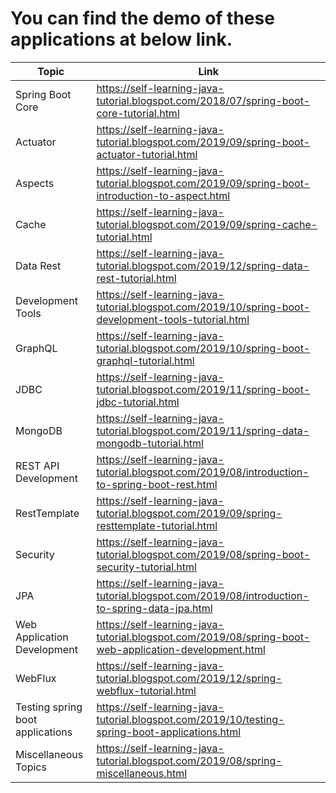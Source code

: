 
# You can find the demo of these applications at below link.
|  Topic |Link   | 
|---|---|
|  Spring Boot Core | https://self-learning-java-tutorial.blogspot.com/2018/07/spring-boot-core-tutorial.html  |   
| Actuator | https://self-learning-java-tutorial.blogspot.com/2019/09/spring-boot-actuator-tutorial.html |
| Aspects | https://self-learning-java-tutorial.blogspot.com/2019/09/spring-boot-introduction-to-aspect.html|
| Cache | https://self-learning-java-tutorial.blogspot.com/2019/09/spring-cache-tutorial.html|
| Data Rest| https://self-learning-java-tutorial.blogspot.com/2019/12/spring-data-rest-tutorial.html |
| Development Tools | https://self-learning-java-tutorial.blogspot.com/2019/10/spring-boot-development-tools-tutorial.html|
| GraphQL| https://self-learning-java-tutorial.blogspot.com/2019/10/spring-boot-graphql-tutorial.html|
| JDBC| https://self-learning-java-tutorial.blogspot.com/2019/11/spring-boot-jdbc-tutorial.html|
| MongoDB| https://self-learning-java-tutorial.blogspot.com/2019/11/spring-data-mongodb-tutorial.html |
| REST API Development | https://self-learning-java-tutorial.blogspot.com/2019/08/introduction-to-spring-boot-rest.html |
| RestTemplate | https://self-learning-java-tutorial.blogspot.com/2019/09/spring-resttemplate-tutorial.html|
| Security | https://self-learning-java-tutorial.blogspot.com/2019/08/spring-boot-security-tutorial.html |
| JPA | https://self-learning-java-tutorial.blogspot.com/2019/08/introduction-to-spring-data-jpa.html |
| Web Application Development | https://self-learning-java-tutorial.blogspot.com/2019/08/spring-boot-web-application-development.html |
| WebFlux| https://self-learning-java-tutorial.blogspot.com/2019/12/spring-webflux-tutorial.html |
| Testing spring boot applications| https://self-learning-java-tutorial.blogspot.com/2019/10/testing-spring-boot-applications.html |
| Miscellaneous Topics | https://self-learning-java-tutorial.blogspot.com/2019/08/spring-miscellaneous.html |
